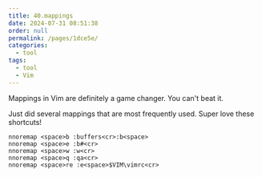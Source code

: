 ```yaml
---
title: 40.mappings
date: 2024-07-31 08:51:38
order: null
permalink: /pages/1dce5e/
categories: 
  - tool
tags: 
  - tool
  - Vim
---
```


Mappings in Vim are definitely a game changer. You can't beat it.

Just did several mappings that are most frequently used. Super love these shortcuts!

```vim
nnoremap <space>b :buffers<cr>:b<space>
nnoremap <space>e :b#<cr>
nnoremap <space>w :w<cr>
nnoremap <space>q :qa<cr>
nnoremap <space>re :e<space>$VIM\vimrc<cr>
```
